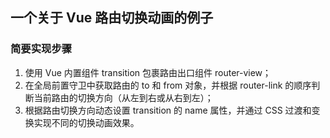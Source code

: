 ## 一个关于 Vue 路由切换动画的例子

### 简要实现步骤

1. 使用 Vue 内置组件 transition 包裹路由出口组件 router-view；
2. 在全局前置守卫中获取路由的 to 和 from 对象，并根据 router-link 的顺序判断当前路由的切换方向（从左到右或从右到左）；
3. 根据路由切换方向动态设置 transition 的 name 属性，并通过 CSS 过渡和变换实现不同的切换动画效果。
